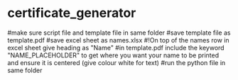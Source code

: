 # certificate_generator

#make sure script file and template file in same folder
#save template file as template.pdf
#save excel sheet as names.xlsx
#!On top of the names row in excel sheet  give heading as "Name" 
#in template.pdf include the keyword "NAME_PLACEHOLDER" to get where you want your name to be printed and ensure it is centered (give colour white for text)
#run the python file in same folder
